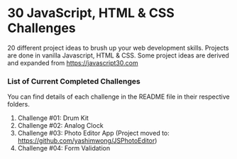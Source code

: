 # 30 JavaScript, HTML & CSS Challenges
20 different project ideas to brush up your web development skills. Projects are done in vanilla Javascript, HTML & CSS. Some project ideas are derived and expanded from https://javascript30.com

### List of Current Completed Challenges
You can find details of each challenge in the README file in their respective folders.
1. Challenge #01: Drum Kit
2. Challenge #02: Analog Clock
3. Challenge #03: Photo Editor App (Project moved to: https://github.com/yashimwong/JSPhotoEditor)
4. Challenge #04: Form Validation
